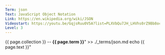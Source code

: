 ```yaml
---
Term: json
Text: JavaScript Object Notation
Link: https://en.wikipedia.org/wiki/JSON
Videostart: https://youtu.be/GqjsRuu0V5A?list=PLXVbQu7JH_LHVhs0rZ9Bb8ocyKlPljkaG&t=08m08s
Level: 3
---
```


{{ page.collection }} -- **{{ page.term }}**" >> ./_terms/json.md
    echo  {{ page.text }}"
